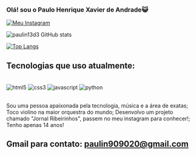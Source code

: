 ### Olá! sou o Paulo Henrique Xavier de Andrade😺

[![Meu Instagram](https://img.shields.io/badge/Instagram-E4405F?style=for-the-badge&logo=instagram&logoColor=white)](https://www.instagram.com/paulin13d.3/)

![paulin13d3 GitHub stats](https://github-readme-stats.vercel.app/api?username=paulin13d3&show_icons=true&theme=transparent)

[![Top Langs](https://github-readme-stats.vercel.app/api/top-langs/?username=paulin13d3)](https://github.com/anuraghazra/github-readme-stats)

## Tecnologias que uso atualmente:

<div style="display: inline_block"><br/>
    <img align="center" alt="html5"  src="https://img.shields.io/badge/HTML-239120?style=for-the-badge&logo=html5&logoColor=white">
    <img align="center" alt="css3"  src="https://img.shields.io/badge/CSS-239120?&style=for-the-badge&logo=css3&logoColor=white">
    <img align="center" alt="javascript"  src="https://img.shields.io/badge/JavaScript-F7DF1E?style=for-the-badge&logo=javascript&logoColor=black">    
    <img align="center" alt="python"  src="https://img.shields.io/badge/Python-14354C?style=for-the-badge&logo=python&logoColor=white">
</div><br/>

Sou uma pessoa apaixonada pela tecnologia, música e a área de exatas; Toco violino na maior orquestra do mundo; 
Desenvolvo um projeto chamado "Jornal Ribeirinhos", passem no meu instagram para conhecer!; Tenho apenas 14 anos!

## Gmail para contato: paulin909020@gmail.com
